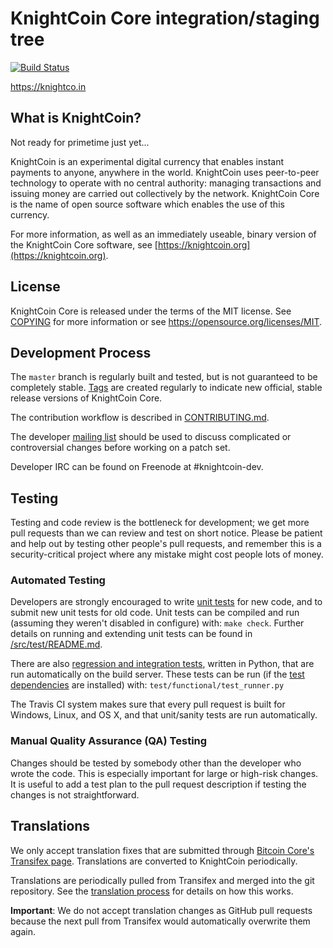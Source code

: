 KnightCoin Core integration/staging tree
=====================================

[![Build Status](https://travis-ci.org/knightcoin-project/knightcoin.svg?branch=master)](https://travis-ci.org/knightcoin-project/knightcoin)

https://knightco.in

What is KnightCoin?
----------------
Not ready for primetime just yet...

KnightCoin is an experimental digital currency that enables instant payments to
anyone, anywhere in the world. KnightCoin uses peer-to-peer technology to operate
with no central authority: managing transactions and issuing money are carried
out collectively by the network. KnightCoin Core is the name of open source
software which enables the use of this currency.

For more information, as well as an immediately useable, binary version of
the KnightCoin Core software, see [https://knightcoin.org](https://knightcoin.org).

License
-------

KnightCoin Core is released under the terms of the MIT license. See [COPYING](COPYING) for more
information or see https://opensource.org/licenses/MIT.

Development Process
-------------------

The `master` branch is regularly built and tested, but is not guaranteed to be
completely stable. [Tags](https://github.com/knightcoin-project/knightcoin/tags) are created
regularly to indicate new official, stable release versions of KnightCoin Core.

The contribution workflow is described in [CONTRIBUTING.md](CONTRIBUTING.md).

The developer [mailing list](https://groups.google.com/forum/#!forum/knightcoin-dev)
should be used to discuss complicated or controversial changes before working
on a patch set.

Developer IRC can be found on Freenode at #knightcoin-dev.

Testing
-------

Testing and code review is the bottleneck for development; we get more pull
requests than we can review and test on short notice. Please be patient and help out by testing
other people's pull requests, and remember this is a security-critical project where any mistake might cost people
lots of money.

### Automated Testing

Developers are strongly encouraged to write [unit tests](src/test/README.md) for new code, and to
submit new unit tests for old code. Unit tests can be compiled and run
(assuming they weren't disabled in configure) with: `make check`. Further details on running
and extending unit tests can be found in [/src/test/README.md](/src/test/README.md).

There are also [regression and integration tests](/test), written
in Python, that are run automatically on the build server.
These tests can be run (if the [test dependencies](/test) are installed) with: `test/functional/test_runner.py`

The Travis CI system makes sure that every pull request is built for Windows, Linux, and OS X, and that unit/sanity tests are run automatically.

### Manual Quality Assurance (QA) Testing

Changes should be tested by somebody other than the developer who wrote the
code. This is especially important for large or high-risk changes. It is useful
to add a test plan to the pull request description if testing the changes is
not straightforward.

Translations
------------

We only accept translation fixes that are submitted through [Bitcoin Core's Transifex page](https://www.transifex.com/projects/p/bitcoin/).
Translations are converted to KnightCoin periodically.

Translations are periodically pulled from Transifex and merged into the git repository. See the
[translation process](doc/translation_process.md) for details on how this works.

**Important**: We do not accept translation changes as GitHub pull requests because the next
pull from Transifex would automatically overwrite them again.
